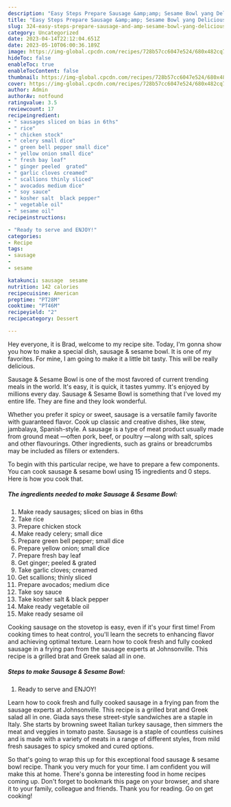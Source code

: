 ```yaml
---
description: "Easy Steps Prepare Sausage &amp;amp; Sesame Bowl yang Delicious}"
title: "Easy Steps Prepare Sausage &amp;amp; Sesame Bowl yang Delicious}"
slug: 324-easy-steps-prepare-sausage-and-amp-sesame-bowl-yang-delicious
category: Uncategorized
date: 2023-04-14T22:12:04.651Z
date: 2023-05-10T06:00:36.189Z
image: https://img-global.cpcdn.com/recipes/728b57cc6047e524/680x482cq70/sausage-sesame-bowl-recipe-main-photo.jpg
hideToc: false
enableToc: true
enableTocContent: false
thumbnail: https://img-global.cpcdn.com/recipes/728b57cc6047e524/680x482cq70/sausage-sesame-bowl-recipe-main-photo.jpg
cover: https://img-global.cpcdn.com/recipes/728b57cc6047e524/680x482cq70/sausage-sesame-bowl-recipe-main-photo.jpg
author: Admin
authorAv: notfound
ratingvalue: 3.5
reviewcount: 17
recipeingredient:
- " sausages sliced on bias in 6ths"
- " rice"
- " chicken stock"
- " celery small dice"
- " green bell pepper small dice"
- " yellow onion small dice"
- " fresh bay leaf"
- " ginger peeled  grated"
- " garlic cloves creamed"
- " scallions thinly sliced"
- " avocados medium dice"
- " soy sauce"
- " kosher salt  black pepper"
- " vegetable oil"
- " sesame oil"
recipeinstructions:

- "Ready to serve and ENJOY!"
categories:
- Recipe
tags:
- sausage
- 
- sesame

katakunci: sausage  sesame 
nutrition: 142 calories
recipecuisine: American
preptime: "PT28M"
cooktime: "PT46M"
recipeyield: "2"
recipecategory: Dessert

---
```



Hey everyone, it is Brad, welcome to my recipe site. Today, I'm gonna show you how to make a special dish, sausage &amp; sesame bowl. It is one of my favorites. For mine, I am going to make it a little bit tasty. This will be really delicious.

Sausage &amp; Sesame Bowl is one of the most favored of current trending meals in the world. It's easy, it is quick, it tastes yummy. It's enjoyed by millions every day. Sausage &amp; Sesame Bowl is something that I've loved my entire life. They are fine and they look wonderful.

Whether you prefer it spicy or sweet, sausage is a versatile family favorite with guaranteed flavor. Cook up classic and creative dishes, like stew, jambalaya, Spanish-style. A sausage is a type of meat product usually made from ground meat —often pork, beef, or poultry —along with salt, spices and other flavourings. Other ingredients, such as grains or breadcrumbs may be included as fillers or extenders.


To begin with this particular recipe, we have to prepare a few components. You can cook sausage &amp; sesame bowl using 15 ingredients and 0 steps. Here is how you cook that.

<!--inarticleads1-->

##### The ingredients needed to make Sausage &amp; Sesame Bowl:

1. Make ready  sausages; sliced on bias in 6ths
1. Take  rice
1. Prepare  chicken stock
1. Make ready  celery; small dice
1. Prepare  green bell pepper; small dice
1. Prepare  yellow onion; small dice
1. Prepare  fresh bay leaf
1. Get  ginger; peeled &amp; grated
1. Take  garlic cloves; creamed
1. Get  scallions; thinly sliced
1. Prepare  avocados; medium dice
1. Take  soy sauce
1. Take  kosher salt &amp; black pepper
1. Make ready  vegetable oil
1. Make ready  sesame oil


Cooking sausage on the stovetop is easy, even if it&#39;s your first time! From cooking times to heat control, you&#39;ll learn the secrets to enhancing flavor and achieving optimal texture. Learn how to cook fresh and fully cooked sausage in a frying pan from the sausage experts at Johnsonville. This recipe is a grilled brat and Greek salad all in one. 

<!--inarticleads2-->

##### Steps to make Sausage &amp; Sesame Bowl:


1. Ready to serve and ENJOY!

Learn how to cook fresh and fully cooked sausage in a frying pan from the sausage experts at Johnsonville. This recipe is a grilled brat and Greek salad all in one. Giada says these street-style sandwiches are a staple in Italy. She starts by browning sweet Italian turkey sausage, then simmers the meat and veggies in tomato paste. Sausage is a staple of countless cuisines and is made with a variety of meats in a range of different styles, from mild fresh sausages to spicy smoked and cured options. 

So that's going to wrap this up for this exceptional food sausage &amp; sesame bowl recipe. Thank you very much for your time. I am confident you will make this at home. There's gonna be interesting food in home recipes coming up. Don't forget to bookmark this page on your browser, and share it to your family, colleague and friends. Thank you for reading. Go on get cooking!
